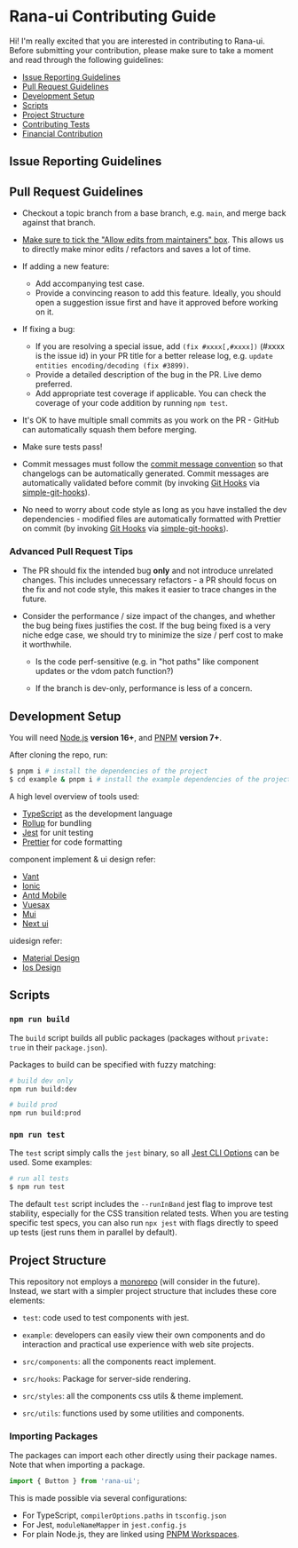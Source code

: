 # Rana-ui Contributing Guide

Hi! I'm really excited that you are interested in contributing to Rana-ui. Before submitting your contribution, please make sure to take a moment and read through the following guidelines:

<!-- - [Code of Conduct](https://vuejs.org/about/coc.html) -->

- [Issue Reporting Guidelines](#issue-reporting-guidelines)
- [Pull Request Guidelines](#pull-request-guidelines)
- [Development Setup](#development-setup)
- [Scripts](#scripts)
- [Project Structure](#project-structure)
- [Contributing Tests](#contributing-tests)
- [Financial Contribution](#financial-contribution)

## Issue Reporting Guidelines

<!-- - Always use [https://new-issue.vuejs.org/](https://new-issue.vuejs.org/) to create new issues. -->

## Pull Request Guidelines

- Checkout a topic branch from a base branch, e.g. `main`, and merge back against that branch.

- [Make sure to tick the "Allow edits from maintainers" box](https://docs.github.com/en/pull-requests/collaborating-with-pull-requests/working-with-forks/allowing-changes-to-a-pull-request-branch-created-from-a-fork). This allows us to directly make minor edits / refactors and saves a lot of time.

- If adding a new feature:

  - Add accompanying test case.
  - Provide a convincing reason to add this feature. Ideally, you should open a suggestion issue first and have it approved before working on it.

- If fixing a bug:

  - If you are resolving a special issue, add `(fix #xxxx[,#xxxx])` (#xxxx is the issue id) in your PR title for a better release log, e.g. `update entities encoding/decoding (fix #3899)`.
  - Provide a detailed description of the bug in the PR. Live demo preferred.
  - Add appropriate test coverage if applicable. You can check the coverage of your code addition by running `npm test`.

- It's OK to have multiple small commits as you work on the PR - GitHub can automatically squash them before merging.

- Make sure tests pass!

- Commit messages must follow the [commit message convention](./commit-convention.md) so that changelogs can be automatically generated. Commit messages are automatically validated before commit (by invoking [Git Hooks](https://git-scm.com/docs/githooks) via [simple-git-hooks](https://github.com/toplenboren/simple-git-hooks)).

- No need to worry about code style as long as you have installed the dev dependencies - modified files are automatically formatted with Prettier on commit (by invoking [Git Hooks](https://git-scm.com/docs/githooks) via [simple-git-hooks](https://github.com/toplenboren/simple-git-hooks)).

### Advanced Pull Request Tips

- The PR should fix the intended bug **only** and not introduce unrelated changes. This includes unnecessary refactors - a PR should focus on the fix and not code style, this makes it easier to trace changes in the future.

- Consider the performance / size impact of the changes, and whether the bug being fixes justifies the cost. If the bug being fixed is a very niche edge case, we should try to minimize the size / perf cost to make it worthwhile.

  - Is the code perf-sensitive (e.g. in "hot paths" like component updates or the vdom patch function?)

  - If the branch is dev-only, performance is less of a concern.

## Development Setup

You will need [Node.js](https://nodejs.org) **version 16+**, and [PNPM](https://pnpm.io) **version 7+**.

After cloning the repo, run:

```bash
$ pnpm i # install the dependencies of the project
$ cd example & pnpm i # install the example dependencies of the project
```

A high level overview of tools used:

- [TypeScript](https://www.typescriptlang.org/) as the development language
- [Rollup](https://rollupjs.org) for bundling
- [Jest](https://jestjs.io/) for unit testing
- [Prettier](https://prettier.io/) for code formatting

component implement & ui design refer:

- [Vant](https://react-vant-gitee.3lang.dev/)
- [Ionic](https://ionicframework.com/docs/components)
- [Antd Mobile](https://mobile.ant.design/zh)
- [Vuesax](https://vuesax.com/)
- [Mui](https://mui.com/)
- [Next ui](https://nextui.org/docs/components/link#)

uidesign refer:

- [Material Design](https://m3.material.io/)
- [Ios Design](https://developer.apple.com/design/human-interface-guidelines/components/all-components)

## Scripts

### `npm run build`

The `build` script builds all public packages (packages without `private: true` in their `package.json`).

Packages to build can be specified with fuzzy matching:

```bash
# build dev only
npm run build:dev

# build prod
npm run build:prod
```

### `npm run test`

The `test` script simply calls the `jest` binary, so all [Jest CLI Options](https://jestjs.io/docs/en/cli) can be used. Some examples:

```bash
# run all tests
$ npm run test
```

The default `test` script includes the `--runInBand` jest flag to improve test stability, especially for the CSS transition related tests. When you are testing specific test specs, you can also run `npx jest` with flags directly to speed up tests (jest runs them in parallel by default).

## Project Structure

This repository not employs a [monorepo](https://en.wikipedia.org/wiki/Monorepo) (will consider in the future). Instead, we start with a simpler project structure that includes these core elements:

- `test`: code used to test components with jest.

- `example`: developers can easily view their own components and do interaction and practical use experience with web site projects.

- `src/components`: all the components react implement.

- `src/hooks`: Package for server-side rendering.

- `src/styles`: all the components css utils & theme implement.

- `src/utils`: functions used by some utilities and components.

### Importing Packages

The packages can import each other directly using their package names. Note that when importing a package.

```js
import { Button } from 'rana-ui';
```

This is made possible via several configurations:

- For TypeScript, `compilerOptions.paths` in `tsconfig.json`
- For Jest, `moduleNameMapper` in `jest.config.js`
- For plain Node.js, they are linked using [PNPM Workspaces](https://pnpm.io/workspaces).
